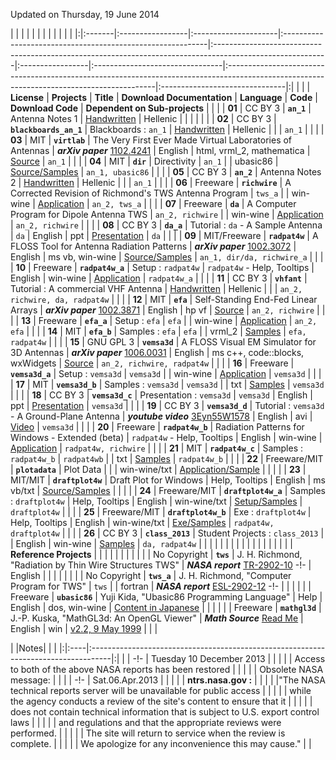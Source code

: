 Updated on Thursday, 19 June 2014

| |        |                  |                      |                                                            |                                                                                                           |                  |                                 |                                                                                                                                           |                                | |
|:|:-------|:-----------------|:---------------------|:-----------------------------------------------------------|:----------------------------------------------------------------------------------------------------------|:-----------------|:--------------------------------|:------------------------------------------------------------------------------------------------------------------------------------------|:-------------------------------|:|
|  |        | **License**        | **Projects**           | **Title**                                                    | **Download Documentation**                                                                                  | **Language**       | **Code**                          | **Download Code**                                                                                                                           | **Dependent on Sub-projects**    |  |
|  | **01**   | CC BY 3          | **`an_1`**             | Antenna Notes 1                                            | [Handwritten](http://code.google.com/p/rga/downloads/detail?name=AntennasNotes_I_Hellenic.7z&can=2&q=)     | Hellenic         |                                 |                                                                                                                                           |                                |  |
|  | **02**   | CC BY 3          | **`blackboards_an_1`** | Blackboards : `an_1`                                       | [Handwritten](http://code.google.com/p/rga/downloads/detail?name=blackboards_35_class_1011.7z&can=2&q=)    | Hellenic         |                                 |                                                                                                                                           | `an_1`                         |  |
|  | **03**   | MIT              | **`virtlab`**          | The Very First Ever Made Virtual Laboratories of Antennas  | _**arXiv paper**_ [1102.4241](http://arxiv.org/abs/1102.4241)                                                | English          | html, vrml\_2, mathematica       | [Source](http://code.google.com/p/rga/downloads/detail?name=VirtualAntennasLaboratories.7z&can=2&q=)                                       | `an_1`                         |  |
|  | **04**   | MIT              | **`dir`**              | Directivity                                                | `an_1`                                                                                                    |                  | ubasic86                        | [Source/Samples](http://code.google.com/p/rga/downloads/detail?name=Directivity_UB_930_12022012_sample_antennas.7z&can=2&q=)               | `an_1, ubasic86`               |  |
|  | **05**   | CC BY 3          | **`an_2`**             | Antenna Notes 2                                            | [Handwritten](http://code.google.com/p/rga/downloads/detail?name=Antenna_Notes_II_a_Hellenic.7z&can=2&q=)  | Hellenic         |                                 |                                                                                                                                           | `an_1`                         |  |
|  | **06**   | Freeware         | **`richwire`**         | A Corrected Revision of Richmond's TWS Antenna Program     | `tws_a`                                                                                                   |                  | win-wine                        | [Application](http://code.google.com/p/rga/downloads/detail?name=RichWire_exe_freeware_1.zip&can=2&q=)                                     | `an_2, tws_a`                  |  |
|  | **07**   | Freeware         | **`da`**               | A Computer Program for Dipole Antenna TWS                  | `an_2, richwire`                                                                                          |                  | win-wine                        | [Application](http://code.google.com/p/rga/downloads/detail?name=DA_exe_freeware_108.zip&can=2&q=)                                         | `an_2, richwire`               |  |
|  | **08**   | CC BY 3          | **`da_a`**             | Tutorial : `da` - A Sample Antenna                         | `da`                                                                                                      | English          | ppt                             | [Presentation](http://code.google.com/p/rga/downloads/detail?name=mini1suite1of1tools3.ppt&can=2&q=)                                       | `da`                           |  |
|  | **09**   | MIT/Freeware     | **`radpat4w`**         | A FLOSS Tool for Antenna Radiation Patterns                | _**arXiv paper**_ [1002.3072](http://arxiv.org/abs/1002.3072)                                                | English          | ms vb, win-wine                 | [Source/Samples](http://code.google.com/p/rga/downloads/detail?name=RadPat4W_source_404.zip&can=2&q=)                                      | `an_1, dir/da, richwire_a`     |  |
|  | **10**   | Freeware         | **`radpat4w_a`**       | Setup : `radpat4w`                                         | `radpat4w` - Help, Tooltips                                                                               | English          | win-wine                        | [Application](http://code.google.com/p/rga/downloads/detail?name=RadPat4W_exe_setup_404.zip&can=2&q=)                                      | `radpat4w_a`                   |  |
|  | **11**   | CC BY 3          | **`vhfant`**           | Tutorial : A commercial VHF Antenna                        | [Handwritten](http://code.google.com/p/rga/downloads/detail?name=AntennasNotes_II_b_Hellenic.pdf&can=2&q=) | Hellenic         |                                 |                                                                                                                                           | `an_2, richwire, da, radpat4w` |  |
|  | **12**   | MIT              | **`efa`**              | Self-Standing End-Fed Linear Arrays                        | _**arXiv paper**_ [1002.3871](http://arxiv.org/abs/1002.3871)                                                | English          | hp vf                           | [Source](http://code.google.com/p/rga/downloads/detail?name=EndFedArrays_source_1.zip&can=2&q=)                                            | `an_2, richwire`               |  |
|  | **13**   | Freeware         | **`efa_a`**            | Setup : `efa`                                              | `efa`                                                                                                     |                  | win-wine                        | [Application](http://code.google.com/p/rga/downloads/detail?name=EndFedArrays_exe_stand_alone_1.zip&can=2&q=)                              | `an_2, efa`                    |  |
|  | **14**   | MIT              | **`efa_b`**            | Samples : `efa`                                            | `efa`                                                                                                     |                  | vrml\_2                          | [Samples](http://code.google.com/p/rga/downloads/detail?name=EndFedArrays_applications_virtual_reality_1.zip&can=2&q=)                     | `efa, radpat4w`                |  |
|  | **15**   | GNU GPL 3        | **`vemsa3d`**          | A FLOSS Visual EM Simulator for 3D Antennas                | _**arXiv paper**_ [1006.0031](http://arxiv.org/abs/1006.0031)                                                | English          | ms c++, code::blocks, wxWidgets | [Source](http://code.google.com/p/rga/downloads/detail?name=VEMSA3D_source_11.zip&can=2&q=)                                                | `an_2, richwire, radpat4w`     |  |
|  | **16**   | Freeware         | **`vemsa3d_a`**        | Setup : `vemsa3d`                                          | `vemsa3d`                                                                                                 |                  | win-wine                        | [Application](http://code.google.com/p/rga/downloads/detail?name=VEMSA3D_exe_standalone_11.zip&can=2&q=)                                   | `vemsa3d`                      |  |
|  | **17**   | MIT              | **`vemsa3d_b`**        | Samples : `vemsa3d`                                        | `vemsa3d`                                                                                                 |                  | txt                             | [Samples](http://code.google.com/p/rga/downloads/detail?name=VEMSA3D_applications_models_1_01.zip&can=2&q=)                                | `vemsa3d`                      |  |
|  | **18**   | CC BY 3          | **`vemsa3d_c`**        | Presentation : `vemsa3d`                                   | `vemsa3d`                                                                                                 | English          | ppt                             | [Presentation](http://code.google.com/p/rga/downloads/detail?name=VEMSA3D_in_33rd_TSP_2010a.ppt&can=2&q=)                                  | `vemsa3d`                      |  |
|  | **19**   | CC BY 3          | **`vemsa3d_d`**        | Tutorial : `vemsa3d` - A Ground-Plane Antenna              | _**youtube video**_ [3Eyn55W1578](http://www.youtube.com/watch?v=3Eyn55W1578)                                | English          | avi                             | [Video](http://code.google.com/p/rga/downloads/detail?name=VEMSA3D_tutorial_groundplane_2500_1.7z&can=2&q=)                                | `vemsa3d`                      |  |
|  | **20**   | Freeware         | **`radpat4w_b`**       | Radiation Patterns for Windows - Extended (beta)           | `radpat4w` - Help, Tooltips                                                                               | English          | win-wine                        | [Application](http://code.google.com/p/rga/downloads/detail?name=RadPat4W_exe_12022012.7z&can=2&q=)                                        | `radpat4w, richwire`           |  |
|  | **21**   | MIT              | **`radpat4w_c`**       | Samples  : `radpat4w_b`                                    | `radpat4wb`                                                                                               |                  | txt                             | [Samples](http://code.google.com/p/rga/downloads/detail?name=RadPat4W_exe_12022012_sample_antennas.7z&can=2&q=)                            | `radpat4w_b`                   |  |
|  | **22**   | Freeware/MIT     | **`plotadata`**        | Plot Data                                                  |                                                                                                           |                  | win-wine/txt                    | [Application/Sample](http://code.google.com/p/rga/downloads/detail?name=plotdata.7z&can=2&q=)                                              |                                |  |
|  | **23**   | MIT/MIT          | **`draftplot4w`**      | Draft Plot for Windows                                     | Help, Tooltips                                                                                            | English          | ms vb/txt                       | [Source/Samples](http://code.google.com/p/rga/downloads/detail?name=DraftPlot4W_20120407_source.7z&can=2&q=)                               |                                |  |
|  | **24**   | Freeware/MIT     | **`draftplot4w_a`**    | Samples : `draftplot4w`                                    | Help, Tooltips                                                                                            | English          | win-wine/txt                    | [Setup/Samples](http://code.google.com/p/rga/downloads/detail?name=DraftPlot4W_20120407_setup.7z&can=2&q=)                                 | `draftplot4w`                  |  |
|  | **25**   | Freeware/MIT     | **`draftplot4w_b`**    | Exe : `draftplot4w`                                        | Help, Tooltips                                                                                            | English          | win-wine/txt                    | [Exe/Samples](http://code.google.com/p/rga/downloads/detail?name=DraftPlot4W_20130330.7z&can=2&q=)                                         | `radpat4w, draftplot4w`        |  |
|  | **26**   | CC BY 3          | **`class_2013`**       | Student Projects : `class_2013`                            |                                                                                                           | English          | win-wine                        | [Samples](http://code.google.com/p/rga/downloads/detail?name=class_2013_student_projects.7z&can=2&q=)                                      | `da, radpat4w`                 |  |
|  |        |                  |                      |                                                            |                                                                                                           |                  |                                 |                                                                                                                                           |                                |  |
|  |        |                  | **Reference Projects** |                                                            |                                                                                                           |                  |                                 |                                                                                                                                           |                                |  |
|  |        | No Copyright     | **`tws`**              | J. H. Richmond, "Radiation by Thin Wire Structures TWS"    | _**NASA report**_ [TR-2902-10](http://ntrs.nasa.gov/search.jsp?R=19740013743) -!-                           | English          |                                 |                                                                                                                                           |                                |  |
|  |        | No Copyright     | **`tws_a`**            | J. H. Richmond, "Computer Program for TWS"                 | `tws`                                                                                                     |                  | fortran                         | _**NASA report**_ [ESL-2902-12](http://ntrs.nasa.gov/search.jsp?R=19740020595) -!-                                                           |                                |  |
|  |        | Freeware         | **`ubasic86`**         | Yuji Kida, "Ubasic86 Programming Language"                 | Help                                                                                                      | English          | dos, win-wine                   | [Content in Japanese](http://www.rkmath.rikkyo.ac.jp/~kida/ubasic.htm)                                                                     |                                |  |
|  |        | Freeware         | **`mathgl3d`**         | J.-P. Kuska, "MathGL3d: An OpenGL Viewer"                  | _**Math Source**_ [Read Me](http://forums.wolfram.com/mathgroup/archive/1999/May/msg00247.html)              | English          | win                             | [v2.2, 9 May 1999](http://library.wolfram.com/infocenter/MathSource/2986/)                                                                 |                                |  |


| |Notes|                                                                                    | |
|:|:----|:-----------------------------------------------------------------------------------|:|
|  | -!- | Tuesday 10 December 2013                                                           |  |
|  |     | Access to both of the above NASA reports has been restored                         |  |
|  |     | Obsolete NASA message:                                                             |  |
|  | -!- | Sat.06.Apr.2013                                                                    |  |
|  |     | **ntrs.nasa.gov :**                                                                  |  |
|  |     |"The NASA technical reports server will be unavailable for public access            |  |
|  |     | while the agency conducts a review of the site's content to ensure that it         |  |
|  |     | does not contain technical information that is subject to U.S. export control laws |  |
|  |     | and regulations and that the appropriate reviews were performed.                   |  |
|  |     | The site will return to service when the review is complete.                       |  |
|  |     | We apologize for any inconvenience this may cause."                                |  |